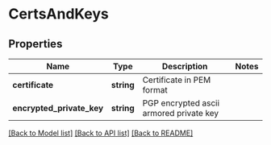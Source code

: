 # CertsAndKeys

## Properties
Name | Type | Description | Notes
------------ | ------------- | ------------- | -------------
**certificate** | **string** | Certificate in PEM format | 
**encrypted_private_key** | **string** | PGP encrypted ascii armored private key | 

[[Back to Model list]](../README.md#documentation-for-models) [[Back to API list]](../README.md#documentation-for-api-endpoints) [[Back to README]](../README.md)


